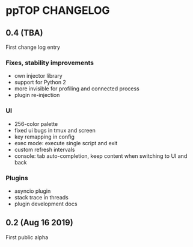 # ppTOP CHANGELOG

## 0.4 (TBA)

First change log entry

### Fixes, stability improvements

* own injector library
* support for Python 2
* more invisible for profiling and connected process
* plugin re-injection

### UI

* 256-color palette
* fixed ui bugs in tmux and screen
* key remapping in config
* exec mode: execute single script and exit
* custom refresh intervals
* console: tab auto-completion, keep content when switching to UI and back

### Plugins

* asyncio plugin
* stack trace in threads
* plugin development docs

## 0.2 (Aug 16 2019)

First public alpha
